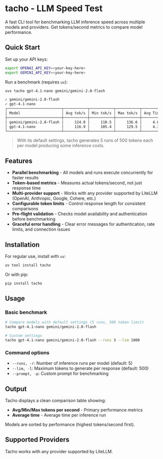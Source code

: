 # tacho - LLM Speed Test

A fast CLI tool for benchmarking LLM inference speed across multiple models and providers. Get tokens/second metrics to compare model performance.


## Quick Start

Set up your API keys:

```bash
export OPENAI_API_KEY=<your-key-here>
export GEMINI_API_KEY=<your-key-here>
```

Run a benchmark (requires `uv`):

```bash
uvx tacho gpt-4.1-nano gemini/gemini-2.0-flash

✓ gemini/gemini-2.0-flash
✓ gpt-4.1-nano
┌─────────────────────────┬───────────┬───────────┬───────────┬──────────┐
│ Model                   │ Avg tok/s │ Min tok/s │ Max tok/s │ Avg Time │
├─────────────────────────┼───────────┼───────────┼───────────┼──────────┤
│ gemini/gemini-2.0-flash │     124.0 │     110.5 │     136.6 │     4.0s │
│ gpt-4.1-nano            │     116.9 │     105.4 │     129.5 │     4.3s │
└─────────────────────────┴───────────┴───────────┴───────────┴──────────┘
```

> With its default settings, tacho generates 5 runs of 500 tokens each per model producing some inference costs.


## Features

- **Parallel benchmarking** - All models and runs execute concurrently for faster results
- **Token-based metrics** - Measures actual tokens/second, not just response time
- **Multi-provider support** - Works with any provider supported by LiteLLM (OpenAI, Anthropic, Google, Cohere, etc.)
- **Configurable token limits** - Control response length for consistent comparisons
- **Pre-flight validation** - Checks model availability and authentication before benchmarking
- **Graceful error handling** - Clear error messages for authentication, rate limits, and connection issues


## Installation

For regular use, install with `uv`:

```bash
uv tool install tacho
```

Or with pip:

```bash
pip install tacho
```

## Usage

### Basic benchmark

```bash
# Compare models with default settings (5 runs, 500 token limit)
tacho gpt-4.1-nano gemini/gemini-2.0-flash

# Custom settings
tacho gpt-4.1-nano gemini/gemini-2.0-flash --runs 3 --lim 1000
```

### Command options

- `--runs, -r`: Number of inference runs per model (default: 5)
- `--lim, -l`: Maximum tokens to generate per response (default: 500)
- `--prompt, -p`: Custom prompt for benchmarking

## Output

Tacho displays a clean comparison table showing:
- **Avg/Min/Max tokens per second** - Primary performance metrics
- **Average time** - Average time per inference run

Models are sorted by performance (highest tokens/second first).

## Supported Providers

Tacho works with any provider supported by LiteLLM.
